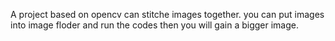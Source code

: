 A project based on opencv can stitche images together. you can put images into image floder and run the codes then you will gain a bigger image.  
